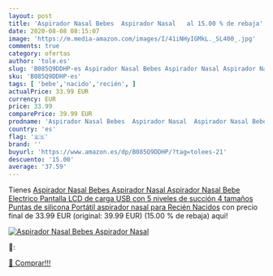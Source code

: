 ```yaml
---
layout: post
title: 'Aspirador Nasal Bebes  Aspirador Nasal   al 15.00 % de rebaja'
date: 2020-08-08 08:15:07
image: 'https://m.media-amazon.com/images/I/41iNHyIGMkL._SL400_.jpg'
comments: true
category: ofertas
author: 'tole.es'
slug: 'B085Q9DDHP-es Aspirador Nasal Bebes Aspirador Nasal Aspirador Nasal Bebe...'
sku: 'B085Q9DDHP-es'
tags: [ 'bebe','nacido','recién', ]
actualPrice: 33.99 EUR
currency: EUR
price: 33.99
comparePrice: 39.99 EUR
prodname: 'Aspirador Nasal Bebes  Aspirador Nasal  Aspirador Nasal Bebe Electrico  Pantalla LCD de carga USB con 5 niveles de succión 4 tamaños Puntas de silicona  Portátil aspirador nasal para Recién Nacidos'
country: 'es'
flag: '🇪🇸'
brand: ''
buyurl: 'https://www.amazon.es/dp/B085Q9DDHP/?tag=tolees-21'
descuento: '15.00'
average: '37.59'
---
```


Tienes [Aspirador Nasal Bebes  Aspirador Nasal  Aspirador Nasal Bebe Electrico  Pantalla LCD de carga USB con 5 niveles de succión 4 tamaños Puntas de silicona  Portátil aspirador nasal para Recién Nacidos](https://www.amazon.es/dp/B085Q9DDHP/?tag=tolees-21) con precio final de  33.99 EUR (original: 39.99 EUR) (15.00 %  de rebaja) aqui!

[![Aspirador Nasal Bebes  Aspirador Nasal  ](https://m.media-amazon.com/images/I/41iNHyIGMkL._SL400_.jpg)](https://www.amazon.es/dp/B085Q9DDHP/?tag=tolees-21)

🔎:


[🛒 Comprar!!!](https://www.amazon.es/dp/B085Q9DDHP/?tag=tolees-21)
